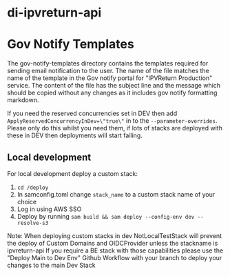 # di-ipvreturn-api

# Gov Notify Templates
The gov-notify-templates directory contains the templates required for sending email notification to the user. The name of the file matches the name of the template in the Gov notify portal for "IPVReturn Production" service. The content of the file has the subject line and the message which should be copied without any changes as it includes gov notify formatting markdown.

If you need the reserved concurrencies set in DEV then add `ApplyReservedConcurrencyInDev=\"true\"` in to the `--parameter-overrides`.
Please only do this whilst you need them, if lots of stacks are deployed with these in DEV then deployments will start failing.

## Local development

For local development deploy a custom stack:
1. `cd /deploy`
2. In samconfig.toml change `stack_name` to a custom stack name of your choice
3. Log in using AWS SSO
4. Deploy by running `sam build && sam deploy --config-env dev --resolve-s3`

Note: When deploying custom stacks in dev NotLocalTestStack will prevent the deploy of Custom Domains and OIDCProvider unless the stackname is ipvreturn-api
If you require a BE stack with those capabilities please use the "Deploy Main to Dev Env" Github Workflow with your branch to deploy your changes to the main Dev Stack

